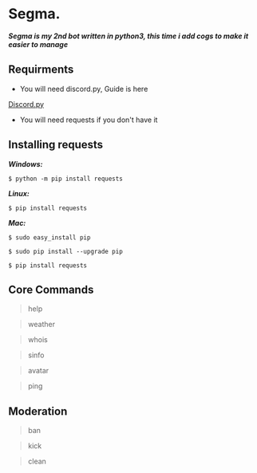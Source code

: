 # Segma.

***Segma is my 2nd bot written in python3, this time i add cogs to make it easier to manage***



## Requirments

* You will need discord.py, Guide is here

[Discord.py](https://github.com/Rapptz/discord.py)

* You will need requests if you don't have it

## Installing requests

***Windows:***

`$ python -m pip install requests`

***Linux:***

`$ pip install requests`


***Mac:***

```$ sudo easy_install pip```

```$ sudo pip install --upgrade pip```

```$ pip install requests```



## Core Commands

>help

>weather

>whois

>sinfo

>avatar

>ping

## Moderation

>ban

>kick

>clean
